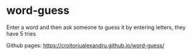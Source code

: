 # word-guess
Enter a word and then ask someone to guess it by entering letters, they have 5 tries

Github pages: https://croitoriualexandru.github.io/word-guess/
